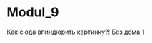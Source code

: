 # Modul_9
Как сюда впиндюрить картинку?!
[Без дома 1](https://user-images.githubusercontent.com/67317743/147934146-550b6940-eb99-420f-8349-f5b1f1d55f25.jpg)
